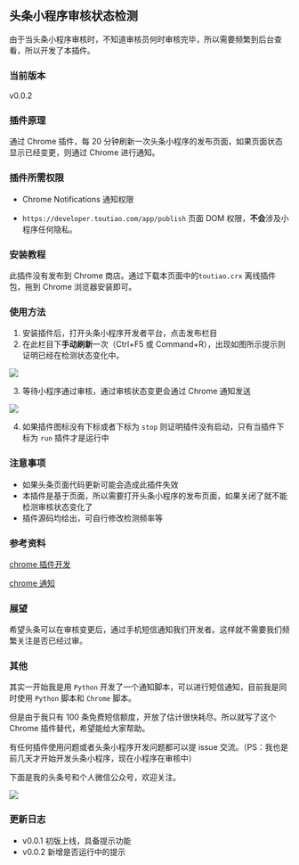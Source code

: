 ## 头条小程序审核状态检测 

由于当头条小程序审核时，不知道审核员何时审核完毕，所以需要频繁到后台查看，所以开发了本插件。

### 当前版本

v0.0.2

### 插件原理

通过 Chrome 插件，每 20 分钟刷新一次头条小程序的发布页面，如果页面状态显示已经变更，则通过 Chrome 进行通知。

### 插件所需权限

- Chrome Notifications 通知权限

- `https://developer.toutiao.com/app/publish` 页面 DOM 权限，**不会**涉及小程序任何隐私。

### 安装教程

此插件没有发布到 Chrome 商店。通过下载本页面中的`toutiao.crx` 离线插件包，拖到 Chrome 浏览器安装即可。

### 使用方法

1. 安装插件后，打开头条小程序开发者平台，点击发布栏目
2. 在此栏目下**手动刷新**一次（Ctrl+F5 或 Command+R），出现如图所示提示则证明已经在检测状态变化中。

![](http://img.eriice.com/QQ20190809-171727@2x.png)

3. 等待小程序通过审核，通过审核状态变更会通过 Chrome 通知发送

![](http://img.eriice.com/toutiaopng)

4. 如果插件图标没有下标或者下标为 `stop` 则证明插件没有启动，只有当插件下标为 `run` 插件才是运行中

### 注意事项

 - 如果头条页面代码更新可能会造成此插件失效
 - 本插件是基于页面，所以需要打开头条小程序的发布页面，如果关闭了就不能检测审核状态变化了
 - 插件源码均给出，可自行修改检测频率等

### 参考资料

[chrome 插件开发](https://www.cnblogs.com/liuxianan/p/chrome-plugin-develop.html#popup%E5%92%8Cbackground) 

[chrome 通知](https://crxdoc-zh.appspot.com/extensions/notifications)

### 展望

希望头条可以在审核变更后，通过手机短信通知我们开发者。这样就不需要我们频繁关注是否已经过审。

### 其他

其实一开始我是用 `Python` 开发了一个通知脚本，可以进行短信通知，目前我是同时使用 `Python` 脚本和 `Chrome` 脚本。

但是由于我只有 100 条免费短信额度，开放了估计很快耗尽。所以就写了这个 Chrome 插件替代，希望能给大家帮助。

有任何插件使用问题或者头条小程序开发问题都可以提 issue 交流。（PS：我也是前几天才开始开发头条小程序，现在小程序在审核中）

下面是我的头条号和个人微信公众号，欢迎关注。

![](http://img.eriice.com/toutiao_wechat_qrcode.png)

### 更新日志

 - v0.0.1 初版上线，具备提示功能
 - v0.0.2 新增是否运行中的提示
